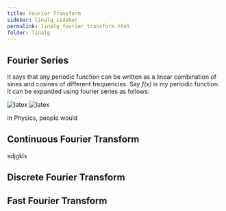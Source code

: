 ```yaml
---
title: Fourier Transform
sidebar: linalg_sidebar
permalink: linalg_fourier_transform.html
folder: linalg
---
```

## Fourier Series
It says that any periodic function can be written as a linear combination of sines and cosines of different frequencies.
Say _f(x)_ is my periodic function. It can be expanded using fourier series as follows:

<img src="{{site.latex}};f(x)=a_0 + a_1cos(x) + b_1sin(x) + a_2cos(2x) + b_2sin(2x) + ... = a_0 + \sum_{k=1}^{\infty}{[a_kcos(kx) + b_ksin(kx)]}" title="latex"/>

<img src="{{site.latex}};\Rightarrow f(x)= a_0 + \sum_{k=1}^{\infty}{[a_kcos(kx) + b_ksin(kx)]}" title="latex"/>

In Physics, people would 

## Continuous Fourier Transform

sdjgkls


## Discrete Fourier Transform


## Fast Fourier Transform

